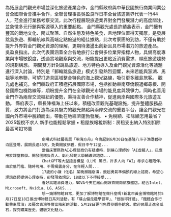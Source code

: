 為拓展金門觀光市場並深化旅遊產業合作，金門縣政府與中華民國旅行商業同業公會全國聯合會攜手合作，全聯會理事長吳盈良昨日率全台旅遊業界代表一行44人，蒞金進行業務考察交流，此次行程展現旅遊業界對金門發展潛力的高度關注，並象徵多元行銷與客源導入的重要起點。
金門縣觀光處長許績鑫表示，金門擁有豐富的戰地文化、閩式聚落、自然生態及特色美食，且地理位置得天獨厚，是發展跳島旅遊、郵輪航線與高端定點旅遊的絕佳據點，此次考察團的到訪，不僅有助於提升外界對金門觀光資源的理解，更期待激盪出創新且具市場潛力的旅遊產品。
吳盈良指出，此次代表團涵蓋全台各地旅行公會與多位業界指標人物，具備高度專業與市場敏銳度，透過實地觀察與交流，盼能提出更貼近消費需求、順應旅遊趨勢的規劃構想。
期間雙方針對跳島旅遊、地方特色導入及金門觀光資源活化等議題進行深入討論，特別是「郵輪跳島旅遊」模式引發熱烈迴響，未來若能與澎湖、馬祖等地串聯，可望打造具區域整合特色的海上觀光路線，吸引更多離島旅客。
觀光處也補充，金門縣政府正積極拓展國際市場，包括推動東南亞僑親返鄉尋根、開發國際包機路線等，期盼提升金門在全球觀光市場的能見度與競爭力。同時也善用金門作為兩岸交流樞紐的優勢，秉持友善合作精神，促進兩岸與國際多元旅遊互動。
縣府表示，縣長陳福海上任以來，積極改善觀光基礎設施，提升整體服務品質，致力將金門打造為深具魅力的觀光熱點與兩岸交流的重要平台，讓金門觀光在國內外市場中脫穎而出，帶動在地經濟蓬勃發展。
 ▪ 免稅額、扣除額怎用最省？2025報稅不求人 新手也能輕鬆掌握
 ▪ 租屋族報稅新制：房租支出納入特別扣除 最高可扣18萬

                    劇場式科技藝術展「嶼海方舟」今晚起到6月30日在基隆八斗子漁港碧砂泊區登場，展期長達45天，免費開放參觀，假日中午12至...                  
                    當臨床實務對AI心理諮商仍有疑慮時，訓練心理師的「AI虛擬人」，已應用於課堂教學。開發團隊負責人、彰化師範大學輔導與諮商...                  
                    ChatGPT等大型語言模型（LLM）風行，許多人向「AI」尋求心理陪伴，由於低門檻、隨時可用、不需揭露身分，在年輕人間...                  
                    17歲的小謙（化名）某晚瀕臨崩潰，鼓起勇氣準備預約線上諮商，希望心理諮商師提供心理支持，卻發現依規定，18歲以下不得接受...                  
                    看好高雄消費潛力，NOVA今天在鳳山開設首間南部旗艦店，結合Intel、Microsoft、Nvidia、LG、ASUS...                  
                    想一窺博物館日常，更加了解博物館在做什麼嗎?新北市黃金博物館將於5月17日至18日推出博物館日系列活動，有「礦山健走趣學習單」、「低碳得好禮」、「館館合作行動書車展演」及藝文表演等豐富精彩的活動，5月18日更可免費參觀各館舍。歡迎民眾走進金瓜石，探究礦業歷史、體驗文化魅力。                  